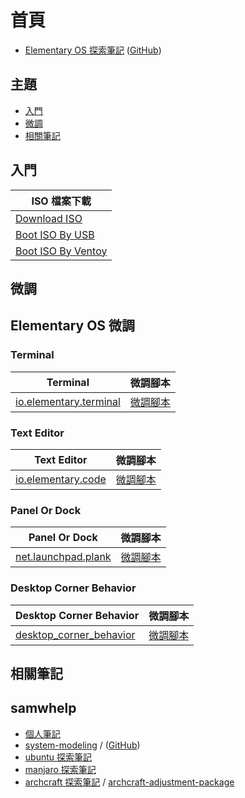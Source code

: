 
# 首頁

* [Elementary OS 探索筆記](https://samwhelp.github.io/note-about-elementary-os/) ([GitHub](https://github.com/samwhelp/note-about-elementary-os))


## 主題

* [入門](#入門)
* [微調](#微調)
* [相關筆記](#相關筆記)


## 入門

| ISO 檔案下載 |
| --- |
| [Download ISO](https://samwhelp.github.io/note-about-elementary-os/read/start/download/download_iso.html) |
| [Boot ISO By USB](https://samwhelp.github.io/note-about-elementary-os/read/start/download/boot_iso_by_usb.html) |
| [Boot ISO By Ventoy](https://samwhelp.github.io/note-about-elementary-os/read/start/download/boot_iso_by_ventoy.html) |

## 微調

## Elementary OS 微調


### Terminal

| Terminal | 微調腳本 |
| --- | --- |
| [io.elementary.terminal](https://samwhelp.github.io/note-about-elementary-os/read/adjustment/elementary/terminal.html) | [微調腳本](https://github.com/samwhelp/note-about-elementary-os/tree/gh-pages/_demo/adjustment/part-elementary/io.elementary.terminal) |



### Text Editor

| Text Editor | 微調腳本 |
| --- | --- |
| [io.elementary.code](https://samwhelp.github.io/note-about-elementary-os/read/adjustment/elementary/code.html) | [微調腳本](https://github.com/samwhelp/note-about-elementary-os/tree/gh-pages/_demo/adjustment/part-elementary/io.elementary.code) |


### Panel Or Dock

| Panel Or Dock | 微調腳本 |
| --- | --- |
| [net.launchpad.plank](https://samwhelp.github.io/note-about-elementary-os/read/adjustment/elementary/plank.html) | [微調腳本](https://github.com/samwhelp/note-about-elementary-os/tree/gh-pages/_demo/adjustment/part-elementary/plank) |


### Desktop Corner Behavior

| Desktop Corner Behavior | 微調腳本 |
| --- | --- |
| [desktop_corner_behavior](https://samwhelp.github.io/note-about-elementary-os/read/adjustment/elementary/desktop_corner_behavior.html) | [微調腳本](https://github.com/samwhelp/note-about-elementary-os/tree/gh-pages/_demo/adjustment/part-elementary/desktop_corner_behavior) |


## 相關筆記

## samwhelp

* [個人筆記](https://samwhelp.github.io/book/)
* [system-modeling](https://samwhelp.github.io/system-modeling/) / ([GitHub](https://github.com/samwhelp/system-modeling))
* [ubuntu 探索筆記](https://samwhelp.github.io/note-about-ubuntu/)
* [manjaro 探索筆記](https://samwhelp.github.io/note-about-manjaro/)
* [archcraft 探索筆記](https://samwhelp.github.io/note-about-archcraft/) / [archcraft-adjustment-package](https://github.com/samwhelp/archcraft-adjustment-package)
